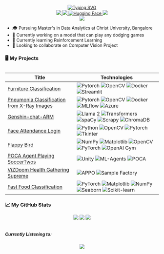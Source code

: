 <p align="center">
<a href="https://github.com/AnantVerma-58/">
    <img src="https://readme-typing-svg.demolab.com?font=Georgia&size=18&duration=2000&pause=100&multiline=true&width=500&height=80&lines=Deep+Learning+%26+Computer+Vision+Enthusiast;Master's+in+Data+Analytics;Aspiring+Data+Scientist" alt="Typing SVG" />
</a>
<br/>

<!--a href="https://yourwebsite.com">
    <img src="https://img.shields.io/badge/Website-yourwebsite.com-red?style=flat-square">
</a-->  
<a href="https://anantverma-58.github.io/Personal-Portfolio/">
    <img src="https://img.shields.io/website?url=https%3A%2F%2Fanantverma-58.github.io%2FPersonal-Portfolio%2F&up_message=Site&up_color=firered&down_message=Site&down_color=red&style=flat-square&label=Portfolio&labelColor=red&color=black">
</a> 
<a href="https://www.linkedin.com/in/anant-kumar-verma/">
    <img src="https://img.shields.io/badge/-Linkedin-blue?style=flat-square&logo=linkedin">
</a>
<a href="https://huggingface.co/Anant58">
    <img src="https://img.shields.io/badge/HuggingFace-F5C33A?style=flat-square&logo=huggingface&logoColor=black&color=F5C33A" alt="Hugging Face" />
</a>
<a href="mailto:anantverma3558@gmail.com">
    <img src="https://img.shields.io/badge/-Email-red?style=flat-square&logo=gmail&logoColor=white">
</a>


<br/>
<a href="https://github.com/AnantVerma-58">
    <img src="https://github-stats-alpha.vercel.app/api?username=AnantVerma-58&cc=22272e&tc=37BCF6&ic=fff&bc=0000&show_icons=true&hide=issues,pulls,commits,stars,forks&count_private=true">
</a>


</p>

- 🎓 Pursuing Master's in Data Analytics at Christ University, Bangalore
- 🔭 Currently working on a model that can play any dodging games
- 🌱 Currently learning Reinforcement Learning
- 👯 Looking to collaborate on Computer Vision Project



### 🖥️ My Projects
<table>

| Title | Technologies|
|--|--|
|[Furniture Classification](https://github.com/AnantVerma-58/Furniture-Classification)|![Pytorch](https://img.shields.io/badge/PyTorch-black?style=flat-square&logo=pytorch) ![OpenCV](https://img.shields.io/badge/OpenCV-black?style=flat-square&logo=OpenCV) ![Docker](https://img.shields.io/badge/Docker-black?style=flat-square&logo=Docker) ![Streamlit](https://img.shields.io/badge/Streamlit-black?style=flat-square&logo=Streamlit)|
|[Pneumonia Classification from X-Ray Images](https://github.com/AnantVerma-58/Pneumonia-Classification-Pytorch)|![Pytorch](https://img.shields.io/badge/PyTorch-black?style=flat-square&logo=pytorch) ![OpenCV](https://img.shields.io/badge/OpenCV-black?style=flat-square&logo=OpenCV) ![Docker](https://img.shields.io/badge/Docker-black?style=flat-square&logo=Docker) ![MLflow](https://img.shields.io/badge/MLflow-black?style=flat-square&logo=MLflow) ![Azure](https://img.shields.io/badge/Azure-blue?style=flat-square&logo=azure)|
|[Genshin-chat-ARM](https://huggingface.co/Anant58/Genshin-chat-ARM)|![Llama 2](https://img.shields.io/badge/Llama_2-blue?style=flat-square&logo=llama) ![Transformers](https://img.shields.io/badge/Transformers-E3242B?style=flat-square&logo=transformers) ![spaCy](https://img.shields.io/badge/spaCy-black?style=flat-square&logo=spaCy) ![Scrapy](https://img.shields.io/badge/Scrapy-black?style=flat-square&logo=scrapy) ![ChromaDB](https://img.shields.io/badge/ChromaDB-D8B863?style=flat-square)|
|[Face Attendance Login](https://github.com/AnantVerma-58/FaceAttendanceLogin)|![Python](https://img.shields.io/badge/Python-black?style=flat-square&logo=python) ![OpenCV](https://img.shields.io/badge/OpenCV-black?style=flat-square&logo=OpenCV) ![Pytorch](https://img.shields.io/badge/PyTorch-black?style=flat-square&logo=pytorch) ![Tkinter](https://img.shields.io/badge/Tkinter-BE5504?style=flat-square)|
|[Flappy Bird](https://github.com/AnantVerma-58/Flappy-Bird)|![NumPy](https://img.shields.io/badge/NumPy-black?style=flat-square&logo=numpy) ![Matplotlib](https://img.shields.io/badge/Matplotlib-black?style=flat-square&logo=matplotlib) ![OpenCV](https://img.shields.io/badge/OpenCV-black?style=flat-square&logo=opencv) ![PyTorch](https://img.shields.io/badge/PyTorch-black?style=flat-square&logo=pytorch)  ![OpenAI Gym](https://img.shields.io/badge/OpenAI%20Gym-black?style=flat-square&logo=openai)|
|[POCA Agent Playing SoccerTwos](https://huggingface.co/Anant58/poca-SoccerTwos)|![Unity](https://img.shields.io/badge/Unity-000000?style=flat-square&logo=unity) ![ML-Agents](https://img.shields.io/badge/ML--Agents-black?style=flat-square&logo=unity) ![POCA](https://img.shields.io/badge/POCA-blue?style=flat-square)|
|[ViZDoom Health Gathering Supreme](https://huggingface.co/Anant58/vizdoom_health_gathering_supreme)|![APPO](https://img.shields.io/badge/APPO-CC5801?style=flat-square) ![Sample Factory](https://img.shields.io/badge/Sample--Factory--2.0-4CAF50?style=flat-square)|
|[Fast Food Classification](https://github.com/AnantVerma-58/FastFoodClassification/)|![PyTorch](https://img.shields.io/badge/PyTorch-black?style=flat-square&logo=pytorch) ![Matplotlib](https://img.shields.io/badge/Matplotlib-blue?style=flat-square&logo=matplotlib) ![NumPy](https://img.shields.io/badge/NumPy-black?style=flat-square&logo=numpy) ![Seaborn](https://img.shields.io/badge/Seaborn-black?style=flat-square) ![Scikit-learn](https://img.shields.io/badge/Scikit--learn-black?style=flat-square&logo=scikit-learn)|

</table>

<h3>📈 My GitHub Stats</h3>

<div align="center">
  <img src="http://github-profile-summary-cards.vercel.app/api/cards/profile-details?username=AnantVerma-58&theme=dracula" />
  <img src="http://github-profile-summary-cards.vercel.app/api/cards/repos-per-language?username=AnantVerma-58&theme=dracula" />
  <img src="http://github-profile-summary-cards.vercel.app/api/cards/most-commit-language?username=AnantVerma-58&theme=dracula" />
</div>

<br>
<h5>Currently Listening to:</h5>
<div align="center">
  <a href="https://music.youtube.com/channel/UC62UCPKZU7iliEyZf4qbH1w" target="_blank">
    <img src="https://img.shields.io/badge/YouTube_Music-FF0000?style=flat-square&logo=youtube&logoColor=white" />
  </a>
</div>


</div>
